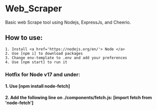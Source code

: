 # Web_Scraper
Basic web Scrape tool using Nodejs, ExpressJs, and Cheerio.

## How to use:
    1. Install <a href='https://nodejs.org/en/'> Node </a>
    2. Use [npm i] to download packages
    3. Change env-template to .env and add your preferences
    4. Use [npm start] to run it

### Hotfix for Node v17 and under: 
#### 1. Use [npm install node-fetch]
#### 2. Add the following line on ./components/fetch.js: [import fetch from       'node-fetch']